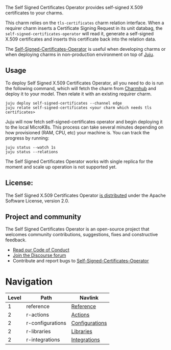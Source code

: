 The Self Signed Certificates Operator provides self-signed X.509 certificates to your charms.

This charm relies on the `tls-certificates` charm relation interface. When a requirer charm inserts a Certificate Signing Request in its unit databag, the `self-signed-certificates-operator` will read it, generate a self-signed X.509 certificates and
inserts this certificate back into the relation data.

The [Self-Signed-Certificates-Operator](https://github.com/canonical/self-signed-certificates-operator) is useful when developing charms or when deploying charms in non-production environment on top of [Juju](https://juju.is/).

## Usage

To deploy Self Signed X.509 Certificates Operator, all you need to do is run the following command, which will fetch the charm from [Charmhub](https://charmhub.io/self-signed-certificates?channel=edge) and deploy it to your model. Then relate it with an existing requirer charm.
```shell
juju deploy self-signed-certificates --channel edge
juju relate self-signed-certificates <your charm which needs tls certificates>
```

Juju will now fetch self-signed-certificates operator and begin deploying it to the local MicroK8s. This process can take several minutes depending on how provisioned (RAM, CPU, etc) your machine is. You can track the progress by running:
```shell
juju status --watch 1s
juju status --relations
```

The Self Signed Certificates Operator works with single replica for the moment and scale up operation is not supported yet.

## License:
The Self Signed X.509 Certificates Operator [is distributed](https://github.com/canonical/self-signed-certificates-operator/blob/main/LICENSE) under the Apache Software License, version 2.0.

## Project and community
The Self Signed Certificates Operator is an open-source project that welcomes community contributions, suggestions, fixes and constructive feedback.
- [Read our Code of Conduct](https://ubuntu.com/community/code-of-conduct)
- [Join the Discourse forum](https://discourse.charmhub.io/tag/self-signed-certificates)
- Contribute and report bugs to [Self-Signed-Certificates-Operator](https://github.com/canonical/self-signed-certificates-operator)

# Navigation

| Level | Path                      | Navlink                                                                                                  |
| ----- |---------------------------|----------------------------------------------------------------------------------------------------------|
| 1 | reference                 | [Reference]()                                                                                            |
| 2 | r-actions                 | [Actions](https://charmhub.io/self-signed-certificates/actions?channel=edge)                             |
| 2 | r-configurations          | [Configurations](https://charmhub.io/self-signed-certificates/configure?channel=edge)                    |
| 2 | r-libraries               | [Libraries](https://charmhub.io/self-signed-certificates/libraries?channel=edge)                         |
| 2 | r-integrations            | [Integrations](https://charmhub.io/self-signed-certificates/integrations?channel=edge)                   |

